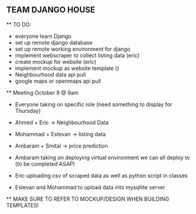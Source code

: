 ## TEAM DJANGO HOUSE ##

** TO DO:
- everyone learn Django
- set up remote django database
- set up remote working environment for django
- implement webscraper to collect listing data (eric)
- create mockup for website (eric)
- implement mockup as website template ()
- Neighbourhood data api pull
- google maps or openmaps api pull

** Meeting October 9 @ 9am

- Everyone taking on specific role (need something to display for Thursday)
-   Ahmed + Eric -> Neighbourhood Data
-   Mohammad + Estevan -> listing data
-   Ambaram + Smital -> price prediction

-  Ambaram taking on deploying virtual environment we can all deploy to (to be completed ASAP)
-  Eric uploading csv of scraped data as well as python script in classes
-  Estevan and Mohammad to upload data into mysqllite server

** MAKE SURE TO REFER TO MOCKUP/DESIGN WHEN BUILDING TEMPLATES! 
